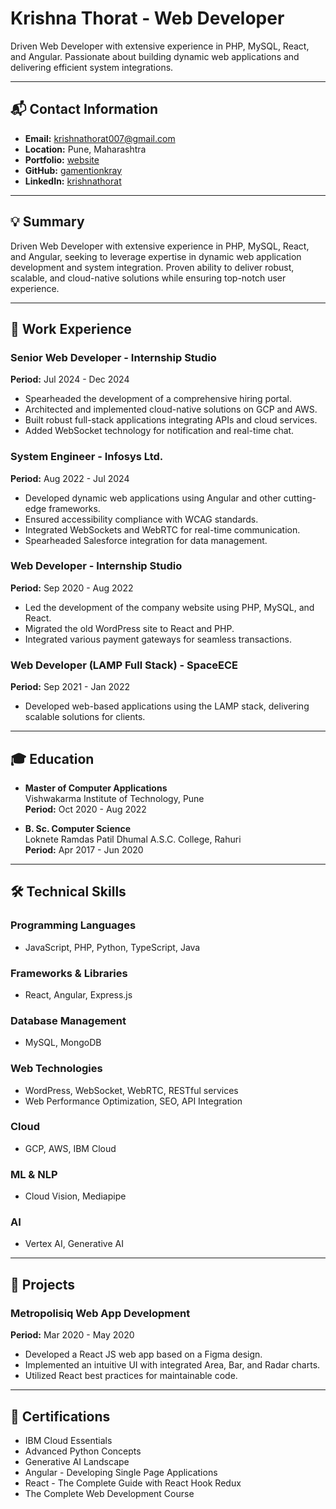 # Krishna Thorat - Web Developer

Driven Web Developer with extensive experience in PHP, MySQL, React, and Angular. Passionate about building dynamic web applications and delivering efficient system integrations.

---

## 📬 Contact Information

- **Email:** [krishnathorat007@gmail.com](mailto:krishnathorat007@gmail.com)
- **Location:** Pune, Maharashtra
- **Portfolio:** [website](https://gamentionkray.github.io)
- **GitHub:** [gamentionkray](https://github.com/gamentionkray)
- **LinkedIn:** [krishnathorat](https://www.linkedin.com/in/krishnathorat)

---

## 💡 Summary

Driven Web Developer with extensive experience in PHP, MySQL, React, and Angular, seeking to leverage expertise in dynamic web application development and system integration. Proven ability to deliver robust, scalable, and cloud-native solutions while ensuring top-notch user experience.

---

## 🏢 Work Experience

### **Senior Web Developer** - Internship Studio

**Period:** Jul 2024 - Dec 2024

- Spearheaded the development of a comprehensive hiring portal.
- Architected and implemented cloud-native solutions on GCP and AWS.
- Built robust full-stack applications integrating APIs and cloud services.
- Added WebSocket technology for notification and real-time chat.

### **System Engineer** - Infosys Ltd.

**Period:** Aug 2022 - Jul 2024

- Developed dynamic web applications using Angular and other cutting-edge frameworks.
- Ensured accessibility compliance with WCAG standards.
- Integrated WebSockets and WebRTC for real-time communication.
- Spearheaded Salesforce integration for data management.

### **Web Developer** - Internship Studio

**Period:** Sep 2020 - Aug 2022

- Led the development of the company website using PHP, MySQL, and React.
- Migrated the old WordPress site to React and PHP.
- Integrated various payment gateways for seamless transactions.

### **Web Developer (LAMP Full Stack)** - SpaceECE

**Period:** Sep 2021 - Jan 2022

- Developed web-based applications using the LAMP stack, delivering scalable solutions for clients.

---

## 🎓 Education

- **Master of Computer Applications**  
  Vishwakarma Institute of Technology, Pune  
  **Period:** Oct 2020 - Aug 2022

- **B. Sc. Computer Science**  
  Loknete Ramdas Patil Dhumal A.S.C. College, Rahuri  
  **Period:** Apr 2017 - Jun 2020

---

## 🛠️ Technical Skills

### Programming Languages

- JavaScript, PHP, Python, TypeScript, Java

### Frameworks & Libraries

- React, Angular, Express.js

### Database Management

- MySQL, MongoDB

### Web Technologies

- WordPress, WebSocket, WebRTC, RESTful services
- Web Performance Optimization, SEO, API Integration

### Cloud

- GCP, AWS, IBM Cloud

### ML & NLP

- Cloud Vision, Mediapipe

### AI

- Vertex AI, Generative AI

---

## 📂 Projects

### **Metropolisiq Web App Development**

**Period:** Mar 2020 - May 2020

- Developed a React JS web app based on a Figma design.
- Implemented an intuitive UI with integrated Area, Bar, and Radar charts.
- Utilized React best practices for maintainable code.

---

## 🏅 Certifications

- IBM Cloud Essentials
- Advanced Python Concepts
- Generative AI Landscape
- Angular - Developing Single Page Applications
- React - The Complete Guide with React Hook Redux
- The Complete Web Development Course
